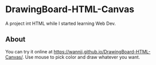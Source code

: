 # DrawingBoard-HTML-Canvas
A project int HTML while I started learning Web Dev.
## About
You can try it online at <link>https://wannjj.github.io/DrawingBoard-HTML-Canvas/</link>.
Use mouse to pick color and draw whatever you want.

